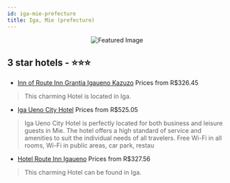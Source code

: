 ```yaml
---
id: iga-mie-prefecture
title: Iga, Mie (prefecture)
---
```


<center><img src="https://i.travelapi.com/hotels/5000000/4650000/4645200/4645162/da8d5f5d_z.jpg" alt="Featured Image" /></center>


##  3 star hotels - ⭐️⭐️⭐️

-    [Inn of Route Inn Grantia Igaueno Kazuzo](https://us.hurb.com/hotels/iga/inn-of-route-inn-grantia-igaueno-kazuzo-JNP-JP952607?cmp=18055) Prices from R$326.45
   > This charming Hotel is located in Iga. 
-    [Iga Ueno City Hotel](https://us.hurb.com/hotels/iga/iga-ueno-city-hotel-JNP-JP400333?cmp=18055) Prices from R$525.05
   > Iga Ueno City Hotel is perfectly located for both business and leisure guests in Mie. The hotel offers a high standard of service and amenities to suit the individual needs of all travelers. Free Wi-Fi in all rooms, Wi-Fi in public areas, car park, restau
-    [Hotel Route Inn Igaueno](https://us.hurb.com/hotels/iga/hotel-route-inn-igaueno-JNP-JP352121?cmp=18055) Prices from R$327.56
   > This charming Hotel can be found in Iga. 
